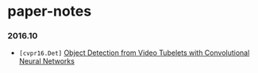 # paper-notes

### 2016.10

* `[cvpr16.Det]` [Object Detection from Video Tubelets with Convolutional Neural Networks](paper-notes/tcnn.md)
